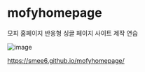 # mofyhomepage
모피 홈페이지
반응형 싱글 페이지 사이트 제작  연습

![image](https://user-images.githubusercontent.com/65226760/129316026-151ce107-30c9-40d0-966b-df83785e598f.png)

https://smee6.github.io/mofyhomepage/


